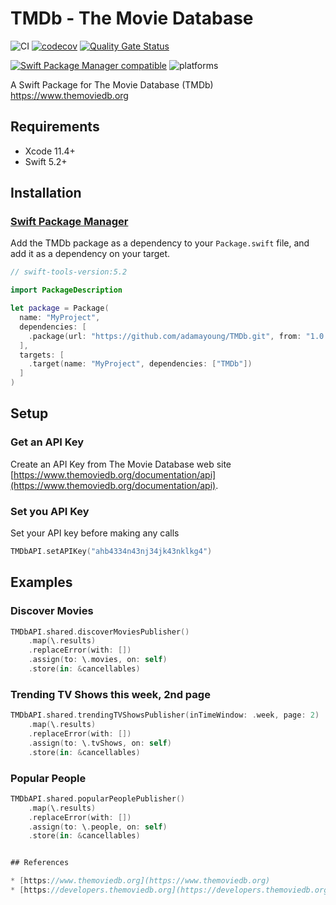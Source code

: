 # TMDb - The Movie Database

![CI](https://github.com/adamayoung/TMDb/workflows/CI/badge.svg) [![codecov](https://codecov.io/gh/adamayoung/TMDb/branch/main/graph/badge.svg)](https://codecov.io/gh/adamayoung/TMDb) [![Quality Gate Status](https://sonarcloud.io/api/project_badges/measure?project=adamayoung_TMDb&metric=alert_status)](https://sonarcloud.io/dashboard?id=adamayoung_TMDb)

[![Swift Package Manager compatible](https://img.shields.io/badge/Swift%20Package%20Manager-compatible-brightgreen.svg)](https://github.com/apple/swift-package-manager) ![platforms](https://img.shields.io/badge/platforms-iOS%20%7C%20macOS%20%7C%20tvOS%20%7C%20watchOS-333333.svg)

A Swift Package for The Movie Database (TMDb) <https://www.themoviedb.org>

## Requirements

* Xcode 11.4+
* Swift 5.2+

## Installation

### [Swift Package Manager](https://github.com/apple/swift-package-manager)

Add the TMDb package as a dependency to your `Package.swift` file, and add it as a dependency on your target.

```swift
// swift-tools-version:5.2

import PackageDescription

let package = Package(
  name: "MyProject",
  dependencies: [
    .package(url: "https://github.com/adamayoung/TMDb.git", from: "1.0.0")
  ],
  targets: [
    .target(name: "MyProject", dependencies: ["TMDb"])
  ]
)
```

## Setup

### Get an API Key

Create an API Key from The Movie Database web site [https://www.themoviedb.org/documentation/api](https://www.themoviedb.org/documentation/api).

### Set you API Key

Set your API key before making any calls

```swift
TMDbAPI.setAPIKey("ahb4334n43nj34jk43nklkg4")
```

## Examples

### Discover Movies

```swift
TMDbAPI.shared.discoverMoviesPublisher()
    .map(\.results)
    .replaceError(with: [])
    .assign(to: \.movies, on: self)
    .store(in: &cancellables)
```

### Trending TV Shows this week, 2nd page

```swift
TMDbAPI.shared.trendingTVShowsPublisher(inTimeWindow: .week, page: 2)
    .map(\.results)
    .replaceError(with: [])
    .assign(to: \.tvShows, on: self)
    .store(in: &cancellables)
```

### Popular People

```swift
TMDbAPI.shared.popularPeoplePublisher()
    .map(\.results)
    .replaceError(with: [])
    .assign(to: \.people, on: self)
    .store(in: &cancellables)


## References

* [https://www.themoviedb.org](https://www.themoviedb.org)
* [https://developers.themoviedb.org](https://developers.themoviedb.org)
